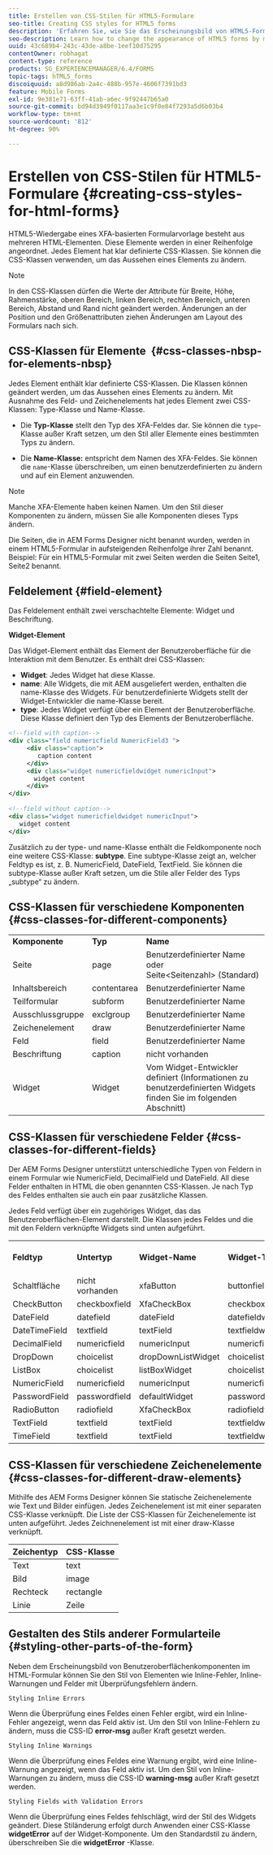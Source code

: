 ```yaml
---
title: Erstellen von CSS-Stilen für HTML5-Formulare
seo-title: Creating CSS styles for HTML5 forms
description: 'Erfahren Sie, wie Sie das Erscheinungsbild von HTML5-Formularen ändern, indem Sie die CSS-Klasse ändern, die mit dem HTML-Formularelement verknüpft ist. '
seo-description: Learn how to change the appearance of HTML5 forms by modifying the CSS class associated with the HTML form element.
uuid: 43c689b4-243c-43de-a8be-1eef10d75295
contentOwner: robhagat
content-type: reference
products: SG_EXPERIENCEMANAGER/6.4/FORMS
topic-tags: hTML5_forms
discoiquuid: a8d986ab-2a4c-488b-957e-4606f7391bd3
feature: Mobile Forms
exl-id: 9e381e71-63ff-41ab-a6ec-9f92447b65a0
source-git-commit: bd94d3949f0117aa3e1c9f0e84f7293a5d6b03b4
workflow-type: tm+mt
source-wordcount: '812'
ht-degree: 90%

---
```


# Erstellen von CSS-Stilen für HTML5-Formulare {#creating-css-styles-for-html-forms}

HTML5-Wiedergabe eines XFA-basierten Formularvorlage besteht aus mehreren HTML-Elementen. Diese Elemente werden in einer Reihenfolge angeordnet. Jedes Element hat klar definierte CSS-Klassen. Sie können die CSS-Klassen verwenden, um das Aussehen eines Elements zu ändern.

>[!NOTE]
>
>In den CSS-Klassen dürfen die Werte der Attribute für Breite, Höhe, Rahmenstärke, oberen Bereich, linken Bereich, rechten Bereich, unteren Bereich, Abstand und Rand nicht geändert werden. Änderungen an der Position und den Größenattributen ziehen Änderungen am Layout des Formulars nach sich.

## CSS-Klassen für Elemente  {#css-classes-nbsp-for-elements-nbsp}

Jedes Element enthält klar definierte CSS-Klassen. Die Klassen können geändert werden, um das Aussehen eines Elements zu ändern. Mit Ausnahme des Feld- und Zeichenelements hat jedes Element zwei CSS-Klassen: Type-Klasse und Name-Klasse.

* Die **Typ-Klasse** stellt den Typ des XFA-Feldes dar. Sie können die `type`-Klasse außer Kraft setzen, um den Stil aller Elemente eines bestimmten Typs zu ändern.

* Die **Name-Klasse:** entspricht dem Namen des XFA-Feldes. Sie können die `name`-Klasse überschreiben, um einen benutzerdefinierten zu ändern und auf ein Element anzuwenden.

>[!NOTE]
>
>Manche XFA-Elemente haben keinen Namen. Um den Stil dieser Komponenten zu ändern, müssen Sie alle Komponenten dieses Typs ändern.

Die Seiten, die in AEM Forms Designer nicht benannt wurden, werden in einem HTML5-Formular in aufsteigenden Reihenfolge ihrer Zahl benannt. Beispiel: Für ein HTML5-Formular mit zwei Seiten werden die Seiten Seite1, Seite2 benannt.

## Feldelement {#field-element}

Das Feldelement enthält zwei verschachtelte Elemente: Widget und Beschriftung.

**Widget-Element**

Das Widget-Element enthält das Element der Benutzeroberfläche für die Interaktion mit dem Benutzer. Es enthält drei CSS-Klassen:

* **Widget**: Jedes Widget hat diese Klasse.
* **name**: Alle Widgets, die mit AEM ausgeliefert werden, enthalten die name-Klasse des Widgets. Für benutzerdefinierte Widgets stellt der Widget-Entwickler die name-Klasse bereit.
* **type**: Jedes Widget verfügt über ein Element der Benutzeroberfläche. Diese Klasse definiert den Typ des Elements der Benutzeroberfläche.

```xml
<!--field with caption-->
<div class="field numericfield NumericField3 ">
     <div class="caption">
        caption content
     </div>
     <div class="widget numericfieldwidget numericInput">
       widget content
     </div>
</div>
 
<!--field without caption-->
<div class="widget numericfieldwidget numericInput">
   widget content
</div>
```

Zusätzlich zu der type- und name-Klasse enthält die Feldkomponente noch eine weitere CSS-Klasse: **subtype**. Eine subtype-Klasse zeigt an, welcher Feldtyp es ist, z. B. NumericField, DateField, TextField. Sie können die subtype-Klasse außer Kraft setzen, um die Stile aller Felder des Typs „subtype“ zu ändern.

## CSS-Klassen für verschiedene Komponenten {#css-classes-for-different-components}

<table> 
 <tbody> 
  <tr> 
   <td><strong>Komponente</strong></td> 
   <td><strong>Typ</strong></td> 
   <td><strong>Name</strong></td> 
  </tr> 
  <tr> 
   <td>Seite</td> 
   <td>page</td> 
   <td>Benutzerdefinierter Name<br /> oder<br /> Seite&lt;Seitenzahl&gt; (Standard)</td> 
  </tr> 
  <tr> 
   <td>Inhaltsbereich</td> 
   <td>contentarea</td> 
   <td>Benutzerdefinierter Name</td> 
  </tr> 
  <tr> 
   <td>Teilformular</td> 
   <td>subform</td> 
   <td>Benutzerdefinierter Name</td> 
  </tr> 
  <tr> 
   <td>Ausschlussgruppe</td> 
   <td>exclgroup</td> 
   <td>Benutzerdefinierter Name</td> 
  </tr> 
  <tr> 
   <td>Zeichenelement</td> 
   <td>draw</td> 
   <td>Benutzerdefinierter Name</td> 
  </tr> 
  <tr> 
   <td>Feld</td> 
   <td>field</td> 
   <td>Benutzerdefinierter Name</td> 
  </tr> 
  <tr> 
   <td>Beschriftung</td> 
   <td>caption</td> 
   <td>nicht vorhanden</td> 
  </tr> 
  <tr> 
   <td>Widget</td> 
   <td>Widget</td> 
   <td>Vom Widget-Entwickler definiert (Informationen zu benutzerdefinierten Widgets finden Sie im folgenden Abschnitt)</td> 
  </tr> 
 </tbody> 
</table>

## CSS-Klassen für verschiedene Felder {#css-classes-for-different-fields}

Der AEM Forms Designer unterstützt unterschiedliche Typen von Feldern in einem Formular wie NumericField, DecimalField und DateField. All diese Felder enthalten in HTML die oben genannten CSS-Klassen. Je nach Typ des Feldes enthalten sie auch ein paar zusätzliche Klassen.

Jedes Feld verfügt über ein zugehöriges Widget, das das Benutzeroberflächen-Element darstellt. Die Klassen jedes Feldes und die mit den Feldern verknüpfte Widgets sind unten aufgeführt.

<table> 
 <tbody> 
  <tr> 
   <td><strong>Feldtyp</strong></td> 
   <td><strong>Untertyp</strong></td> 
   <td><strong>Widget-Name</strong></td> 
   <td><strong>Widget-Typ</strong></td> 
   <td><strong>HTML-Benutzeroberflächen-Tag</strong></td> 
  </tr> 
  <tr> 
   <td>Schaltfläche<br type="_moz" /> </td> 
   <td>nicht vorhanden</td> 
   <td>xfaButton<br type="_moz" /> </td> 
   <td>buttonfieldwidget<br type="_moz" /> </td> 
   <td>input type=button<br type="_moz" /> </td> 
  </tr> 
  <tr> 
   <td>CheckButton<br type="_moz" /> </td> 
   <td>checkboxfield<br /> </td> 
   <td>XfaCheckBox<br type="_moz" /> </td> 
   <td>checkboxfieldwidget<br type="_moz" /> </td> 
   <td>input type=checkbox<br type="_moz" /> </td> 
  </tr> 
  <tr> 
   <td>DateField<br type="_moz" /> </td> 
   <td>datefield<br type="_moz" /> </td> 
   <td>dateField<br type="_moz" /> </td> 
   <td>datefieldwidget<br type="_moz" /> </td> 
   <td>inputtype = text<br type="_moz" /> </td> 
  </tr> 
  <tr> 
   <td>DateTimeField<br type="_moz" /> </td> 
   <td>textfield<br type="_moz" /> </td> 
   <td>textField<br type="_moz" /> </td> 
   <td>textfieldwidget</td> 
   <td>inputtype = text<br type="_moz" /> </td> 
  </tr> 
  <tr> 
   <td>DecimalField<br type="_moz" /> </td> 
   <td>numericfield<br type="_moz" /> </td> 
   <td>numericInput<br type="_moz" /> </td> 
   <td>numericfieldwidget<br type="_moz" /> </td> 
   <td>inputtype = text<br type="_moz" /> </td> 
  </tr> 
  <tr> 
   <td>DropDown<br type="_moz" /> </td> 
   <td>choicelist<br type="_moz" /> </td> 
   <td>dropDownListWidget<br type="_moz" /> </td> 
   <td>choicelistwidget<br type="_moz" /> </td> 
   <td>select</td> 
  </tr> 
  <tr> 
   <td>ListBox<br type="_moz" /> </td> 
   <td>choicelist<br type="_moz" /> </td> 
   <td>listBoxWidget<br type="_moz" /> </td> 
   <td>choicelistwidget<br type="_moz" /> </td> 
   <td>ol</td> 
  </tr> 
  <tr> 
   <td>NumericField<br type="_moz" /> </td> 
   <td>numericfield<br type="_moz" /> </td> 
   <td>numericInput<br type="_moz" /> </td> 
   <td>numericfieldwidget<br type="_moz" /> </td> 
   <td>inputtype = text<br type="_moz" /> </td> 
  </tr> 
  <tr> 
   <td>PasswordField<br type="_moz" /> </td> 
   <td>passwordfield<br type="_moz" /> </td> 
   <td>defaultWidget<br type="_moz" /> </td> 
   <td>passwordfieldwidget<br type="_moz" /> </td> 
   <td>input type=password<br type="_moz" /> </td> 
  </tr> 
  <tr> 
   <td>RadioButton<br type="_moz" /> </td> 
   <td>radiofield<br type="_moz" /> </td> 
   <td>XfaCheckBox<br type="_moz" /> </td> 
   <td>radiofieldwidget<br type="_moz" /> </td> 
   <td>input type=radio<br type="_moz" /> </td> 
  </tr> 
  <tr> 
   <td>TextField<br type="_moz" /> </td> 
   <td>textfield<br type="_moz" /> </td> 
   <td>textField<br type="_moz" /> </td> 
   <td>textfieldwidget<br type="_moz" /> </td> 
   <td>inputtype = text<br type="_moz" /> </td> 
  </tr> 
  <tr> 
   <td>TimeField<br type="_moz" /> </td> 
   <td>textfield<br type="_moz" /> </td> 
   <td>textField<br type="_moz" /> </td> 
   <td>textfieldwidget<br type="_moz" /> </td> 
   <td>inputtype = text<br type="_moz" /> </td> 
  </tr> 
 </tbody> 
</table>

## CSS-Klassen für verschiedene Zeichenelemente {#css-classes-for-different-draw-elements}

Mithilfe des AEM Forms Designer können Sie statische Zeichenelemente wie Text und Bilder einfügen. Jedes Zeichenelement ist mit einer separaten CSS-Klasse verknüpft. Die Liste der CSS-Klassen für Zeichenelemente ist unten aufgeführt. Jedes Zeichnenelement ist mit einer draw-Klasse verknüpft.

| **Zeichentyp** | **CSS-Klasse** |
|---|---|
| Text | text |
| Bild | image |
| Rechteck | rectangle |
| Linie | Zeile |

## Gestalten des Stils anderer Formularteile {#styling-other-parts-of-the-form}

Neben dem Erscheinungsbild von Benutzeroberflächenkomponenten im HTML-Formular können Sie den Stil von Elementen wie Inline-Fehler, Inline-Warnungen und Felder mit Überprüfungsfehlern ändern.

`Styling Inline Errors`

Wenn die Überprüfung eines Feldes einen Fehler ergibt, wird ein Inline-Fehler angezeigt, wenn das Feld aktiv ist. Um den Stil von Inline-Fehlern zu ändern, muss die CSS-ID **error-msg** außer Kraft gesetzt werden.

`Styling Inline Warnings`

Wenn die Überprüfung eines Feldes eine Warnung ergibt, wird eine Inline-Warnung angezeigt, wenn das Feld aktiv ist. Um den Stil von Inline-Warnungen zu ändern, muss die CSS-ID **warning-msg** außer Kraft gesetzt werden.

`Styling Fields with Validation Errors`

Wenn die Überprüfung eines Feldes fehlschlägt, wird der Stil des Widgets geändert. Diese Stiländerung erfolgt durch Anwenden einer CSS-Klasse **widgetError** auf der Widget-Komponente. Um den Standardstil zu ändern, überschreiben Sie die **widgetError** -Klasse.
